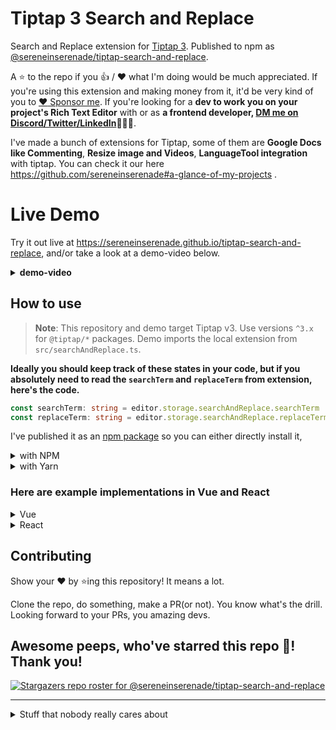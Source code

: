# Tiptap 3 Search and Replace

Search and Replace extension for [Tiptap 3](https://tiptap.dev). Published to npm as [@sereneinserenade/tiptap-search-and-replace](https://www.npmjs.com/package/@sereneinserenade/tiptap-search-and-replace).

A ⭐️ to the repo if you 👍 / ❤️  what I'm doing would be much appreciated. If you're using this extension and making money from it, it'd be very kind of you to [:heart: Sponsor me](https://github.com/sponsors/sereneinserenade). If you're looking for a **dev to work you on your project's Rich Text Editor** with or as **a frontend developer, [DM me on Discord/Twitter/LinkedIn](https://github.com/sereneinserenade)👨‍💻🤩**.

I've made a bunch of extensions for Tiptap, some of them are **Google Docs like Commenting**, **Resize image and Videos**, **LanguageTool integration** with tiptap. You can check it our here https://github.com/sereneinserenade#a-glance-of-my-projects .

# Live Demo

Try it out live at https://sereneinserenade.github.io/tiptap-search-and-replace, and/or take a look at a demo-video below.

<details> 
  <summary> <b>demo-video</b> </summary>
  
https://user-images.githubusercontent.com/45892659/163356581-5fd38888-4e29-41d9-b64f-d17948ef7a16.mov
</details>

## How to use

> **Note**: This repository and demo target Tiptap v3. Use versions `^3.x` for `@tiptap/*` packages. Demo imports the local extension from `src/searchAndReplace.ts`.

**Ideally you should keep track of these states in your code, but if you absolutely need to read the `searchTerm` and `replaceTerm` from extension, here's the code.**
```ts
const searchTerm: string = editor.storage.searchAndReplace.searchTerm
const replaceTerm: string = editor.storage.searchAndReplace.replaceTerm
```


I've published it as an [npm package](https://www.npmjs.com/package/@sereneinserenade/tiptap-search-and-replace) so you can either directly install it, 
 
<details>
  <summary> with NPM </summary>

```
npm i @sereneinserenade/tiptap-search-and-replace
```
</details>
<details>
  <summary> with Yarn </summary>

```
yarn add @sereneinserenade/tiptap-search-and-replace
```
</details>

### Here are example implementations in Vue and React

<details>
  <summary> Vue </summary>

```ts
import { Editor } from "@tiptap/core";
import { SearchNReplace } from "./path/to/search-n-replace.ts/";

const editor = new Editor({
  content: "<p>Example Text</p>",
  extensions: [
    SearchNReplace.configure({
      searchResultClass: "search-result", // class to give to found items. default 'search-result'
      caseSensitive: false, // no need to explain
      disableRegex: false, // also no need to explain
    }),
  ],
});

const searchTerm = ref<string>("replace");

const replaceTerm = ref<string>("astonishing");

// you can use the commands provided by SearchNReplace extension to update the values of search and replace terms.
const updateSearchReplace = () => {
  if (!editor.value) return;
  editor.value.commands.setSearchTerm(searchTerm.value);
  editor.value.commands.setReplaceTerm(replaceTerm.value);
};
```
</details>
  
<details>
  <summary> React </summary>

```ts
import { Editor } from "@tiptap/core";
import { SearchNReplace } from "./path/to/search-n-replace.ts/";

const editor = new Editor({
  content: "<p>Example Text</p>",
  extensions: [
    SearchNReplace.configure({
      searchResultClass: "search-result", // class to give to found items. default 'search-result'
      caseSensitive: false, // no need to explain
      disableRegex: false, // also no need to explain
    }),
  ],
});

const searchTerm = useState<string>("replace");

const replaceTerm = useState<string>("astonishing");

// you can use the commands provided by SearchNReplace extension to update the values of search and replace terms.
const updateSearchReplace = () => { // you can probably use `useCallback` hook)
  if (!editor.value) return;
  editor.value.commands.setSearchTerm(searchTerm.value);
  editor.value.commands.setReplaceTerm(replaceTerm.value);
};
```
</details>



## Contributing

Show your ❤️ by ⭐️ing this repository! It means a lot.

Clone the repo, do something, make a PR(or not). You know what's the drill. Looking forward to your PRs, you amazing devs.

## Awesome peeps, who've starred this repo 🚀! Thank you!
[![Stargazers repo roster for @sereneinserenade/tiptap-search-and-replace](https://reporoster.com/stars/dark/sereneinserenade/tiptap-search-and-replace)](https://github.com/sereneinserenade/tiptap-search-and-replace/stargazers)

---

<details>
  <summary> Stuff that nobody really cares about </summary>

  # Vue 3 + Vite

  This template should help get you started developing with Vue 3 in Vite. The template uses Vue 3 `<script setup>` SFCs, check out the [script setup docs](https://v3.vuejs.org/api/sfc-script-setup.html#sfc-script-setup) to learn more.

  ## Recommended IDE Setup

  - [VS Code](https://code.visualstudio.com/) + [Volar](https://marketplace.visualstudio.com/items?itemName=johnsoncodehk.volar)
</details>
